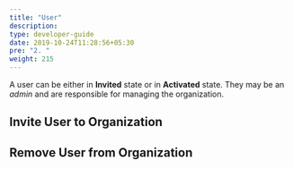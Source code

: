 ```yaml
---
title: "User"
description:
type: developer-guide
date: 2019-10-24T11:28:56+05:30
pre: "2. "
weight: 215
---
```

A user can be either in **Invited** state or in **Activated** state. They may be an *admin* and are responsible for managing the organization.

## Invite User to Organization
## Remove User from Organization